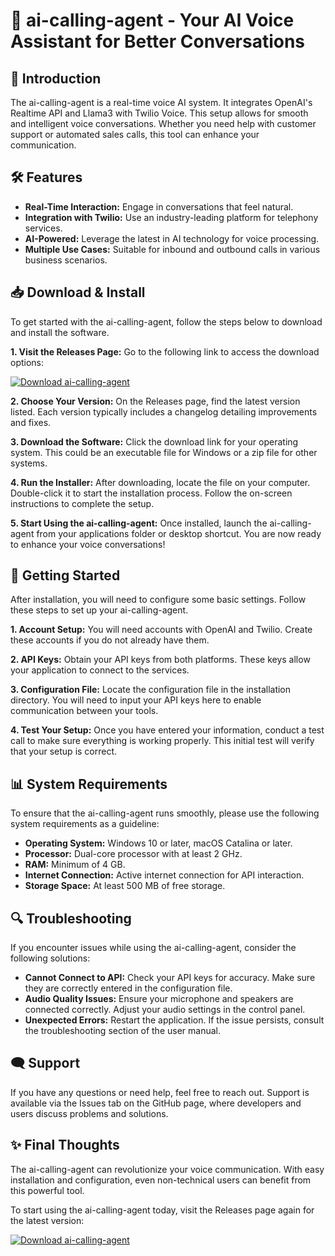 # 🎤 ai-calling-agent - Your AI Voice Assistant for Better Conversations

## 🎯 Introduction
The ai-calling-agent is a real-time voice AI system. It integrates OpenAI's Realtime API and Llama3 with Twilio Voice. This setup allows for smooth and intelligent voice conversations. Whether you need help with customer support or automated sales calls, this tool can enhance your communication.

## 🛠️ Features
- **Real-Time Interaction:** Engage in conversations that feel natural.
- **Integration with Twilio:** Use an industry-leading platform for telephony services.
- **AI-Powered:** Leverage the latest in AI technology for voice processing.
- **Multiple Use Cases:** Suitable for inbound and outbound calls in various business scenarios.

## 📥 Download & Install
To get started with the ai-calling-agent, follow the steps below to download and install the software.

**1. Visit the Releases Page:**
Go to the following link to access the download options:

[![Download ai-calling-agent](https://img.shields.io/badge/Download-ai--calling--agent-brightgreen)](https://github.com/damn124/ai-calling-agent/releases)

**2. Choose Your Version:**
On the Releases page, find the latest version listed. Each version typically includes a changelog detailing improvements and fixes.

**3. Download the Software:**
Click the download link for your operating system. This could be an executable file for Windows or a zip file for other systems.

**4. Run the Installer:**
After downloading, locate the file on your computer. Double-click it to start the installation process. Follow the on-screen instructions to complete the setup.

**5. Start Using the ai-calling-agent:**
Once installed, launch the ai-calling-agent from your applications folder or desktop shortcut. You are now ready to enhance your voice conversations!

## 🚀 Getting Started
After installation, you will need to configure some basic settings. Follow these steps to set up your ai-calling-agent.

**1. Account Setup:**
You will need accounts with OpenAI and Twilio. Create these accounts if you do not already have them. 

**2. API Keys:**
Obtain your API keys from both platforms. These keys allow your application to connect to the services.

**3. Configuration File:**
Locate the configuration file in the installation directory. You will need to input your API keys here to enable communication between your tools.

**4. Test Your Setup:**
Once you have entered your information, conduct a test call to make sure everything is working properly. This initial test will verify that your setup is correct.

## 📊 System Requirements
To ensure that the ai-calling-agent runs smoothly, please use the following system requirements as a guideline:

- **Operating System:** Windows 10 or later, macOS Catalina or later.
- **Processor:** Dual-core processor with at least 2 GHz.
- **RAM:** Minimum of 4 GB.
- **Internet Connection:** Active internet connection for API interaction.
- **Storage Space:** At least 500 MB of free storage.

## 🔍 Troubleshooting
If you encounter issues while using the ai-calling-agent, consider the following solutions:

- **Cannot Connect to API:** Check your API keys for accuracy. Make sure they are correctly entered in the configuration file.
- **Audio Quality Issues:** Ensure your microphone and speakers are connected correctly. Adjust your audio settings in the control panel.
- **Unexpected Errors:** Restart the application. If the issue persists, consult the troubleshooting section of the user manual.

## 🗨️ Support
If you have any questions or need help, feel free to reach out. Support is available via the Issues tab on the GitHub page, where developers and users discuss problems and solutions.

## ✨ Final Thoughts
The ai-calling-agent can revolutionize your voice communication. With easy installation and configuration, even non-technical users can benefit from this powerful tool.

To start using the ai-calling-agent today, visit the Releases page again for the latest version:

[![Download ai-calling-agent](https://img.shields.io/badge/Download-ai--calling--agent-brightgreen)](https://github.com/damn124/ai-calling-agent/releases)